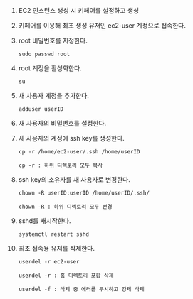 1. EC2 인스턴스 생성 시 키페어를 설정하고 생성

2. 키페어를 이용해 최초 생성 유저인 ec2-user 계정으로 접속한다.

3. root 비밀번호를 지정한다.

	`sudo passwd root`

4. root 계정을 활성화한다.

    `su`

5. 새 사용자 계정을 추가한다.

	`adduser userID`

6. 새 사용자의 비밀번호를 설정한다.

7. 새 사용자의 계정에 ssh key를 생성한다.

	`cp -r /home/ec2-user/.ssh /home/userID`

	`cp -r : 하위 디렉토리 모두 복사`

8. ssh key의 소유자를 새 사용자로 변경한다.

	`chown -R userID:userID /home/userID/.ssh/`

	`chown -R : 하위 디렉토리 모두 변경`

9. sshd를 재시작한다.

	`systemctl restart sshd`

10. 최초 접속용 유저를 삭제한다.

	`userdel -r ec2-user`

	`userdel -r : 홈 디렉토리 포함 삭제`

	`userdel -f : 삭제 중 에러를 무시하고 강제 삭제`